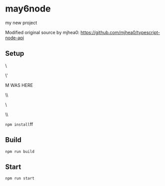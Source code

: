 # may6node

my new project

Modified original source by mjhea0: https://github.com/mjhea0/typescript-node-api

## Setup



















































\













































\\\'









M WAS HERE

















































\\\

































\\








\\\






























`npm install`ff












## Build







`npm run build`





## Start

`npm run start`


